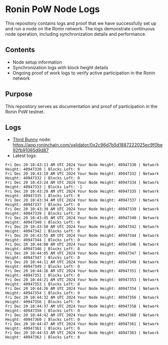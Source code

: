 # Ronin PoW Node Logs

This repository contains logs and proof that we have successfully set up and run a node on the Ronin network. The logs demonstrate continuous node operation, including synchronization details and performance.

## Contents

- Node setup information
- Synchronization logs with block height details
- Ongoing proof of work logs to verify active participation in the Ronin network

## Purpose

This repository serves as documentation and proof of participation in the Ronin PoW testnet.

## Logs

- [Third Bunny](https://thirdbunny.xyz/) node: https://app.roninchain.com/validator/0x2c96d7b5d1887222025ec9f0be92fb91065d9d87
- Latest logs:
```
Fri Dec 20 10:43:13 AM UTC 2024 Your Node Height: 40947330 | Network Height: 40947330 | Blocks Left: 0
Fri Dec 20 10:43:19 AM UTC 2024 Your Node Height: 40947332 | Network Height: 40947332 | Blocks Left: 0
Fri Dec 20 10:43:24 AM UTC 2024 Your Node Height: 40947334 | Network Height: 40947333 | Blocks Left: -1
Fri Dec 20 10:43:29 AM UTC 2024 Your Node Height: 40947335 | Network Height: 40947335 | Blocks Left: 0
Fri Dec 20 10:43:34 AM UTC 2024 Your Node Height: 40947337 | Network Height: 40947337 | Blocks Left: 0
Fri Dec 20 10:43:39 AM UTC 2024 Your Node Height: 40947339 | Network Height: 40947339 | Blocks Left: 0
Fri Dec 20 10:43:45 AM UTC 2024 Your Node Height: 40947340 | Network Height: 40947340 | Blocks Left: 0
Fri Dec 20 10:43:50 AM UTC 2024 Your Node Height: 40947342 | Network Height: 40947342 | Blocks Left: 0
Fri Dec 20 10:43:55 AM UTC 2024 Your Node Height: 40947344 | Network Height: 40947344 | Blocks Left: 0
Fri Dec 20 10:44:00 AM UTC 2024 Your Node Height: 40947346 | Network Height: 40947346 | Blocks Left: 0
Fri Dec 20 10:44:05 AM UTC 2024 Your Node Height: 40947347 | Network Height: 40947347 | Blocks Left: 0
Fri Dec 20 10:44:11 AM UTC 2024 Your Node Height: 40947349 | Network Height: 40947349 | Blocks Left: 0
Fri Dec 20 10:44:16 AM UTC 2024 Your Node Height: 40947351 | Network Height: 40947351 | Blocks Left: 0
Fri Dec 20 10:44:21 AM UTC 2024 Your Node Height: 40947353 | Network Height: 40947353 | Blocks Left: 0
Fri Dec 20 10:44:26 AM UTC 2024 Your Node Height: 40947354 | Network Height: 40947354 | Blocks Left: 0
Fri Dec 20 10:44:32 AM UTC 2024 Your Node Height: 40947356 | Network Height: 40947356 | Blocks Left: 0
Fri Dec 20 10:44:37 AM UTC 2024 Your Node Height: 40947358 | Network Height: 40947358 | Blocks Left: 0
Fri Dec 20 10:44:42 AM UTC 2024 Your Node Height: 40947360 | Network Height: 40947360 | Blocks Left: 0
Fri Dec 20 10:44:47 AM UTC 2024 Your Node Height: 40947361 | Network Height: 40947361 | Blocks Left: 0
Fri Dec 20 10:44:53 AM UTC 2024 Your Node Height: 40947363 | Network Height: 40947363 | Blocks Left: 0
```
